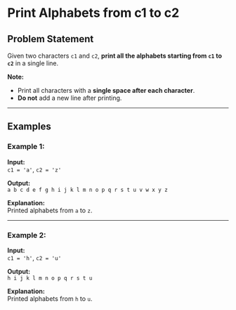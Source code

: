 # Print Alphabets from c1 to c2

## Problem Statement

Given two characters `c1` and `c2`, **print all the alphabets starting from `c1` to `c2`** in a single line.

**Note:**  
- Print all characters with a **single space after each character**.  
- **Do not** add a new line after printing.

---

## Examples

### Example 1:

**Input:**  
`c1 = 'a'`, `c2 = 'z'`  

**Output:**  
`a b c d e f g h i j k l m n o p q r s t u v w x y z `

**Explanation:**  
Printed alphabets from `a` to `z`.

---

### Example 2:

**Input:**  
`c1 = 'h'`, `c2 = 'u'`  

**Output:**  
`h i j k l m n o p q r s t u `

**Explanation:**  
Printed alphabets from `h` to `u`.
